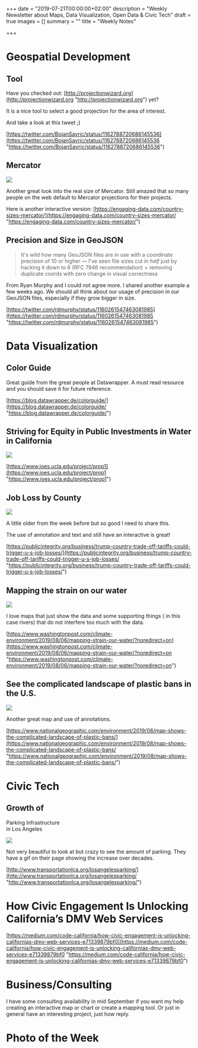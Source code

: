 +++
date = "2019-07-21T00:00:00+02:00"
description = "Weekly Newsletter about Maps, Data Visualization, Open Data & Civic Tech"
draft = true
images = []
summary = ""
title = "Weekly Notes"

+++
# Geospatial Development

## Tool

Have you checked out: [http://projectionwizard.org](http://projectionwizard.org  "http://projectionwizard.org") yet?

It is a nice tool to select a good projection for the area of interest. 

And take a look at this tweet ;) 

[https://twitter.com/BojanSavric/status/1162788720686145536](https://twitter.com/BojanSavric/status/1162788720686145536 "https://twitter.com/BojanSavric/status/1162788720686145536")

## Mercator

![](https://res.cloudinary.com/civicvision/image/upload/f_auto,q_auto,w_auto,dpr_auto,c_limit/milafrerichs.com/newsletter/data-viz/mercator.jpg)

Another great look into the real size of Mercator. Still amazed that so many people on the web default to Mercator projections for their projects.

Here is another interactive version: [https://engaging-data.com/country-sizes-mercator/](https://engaging-data.com/country-sizes-mercator/ "https://engaging-data.com/country-sizes-mercator/")

## Precision and Size in GeoJSON

> It's wild how many GeoJSON files are in use with a coordinate precision of 10 or higher — I've seen file sizes cut in *half* just by hacking it down to 6 (RFC 7946 recommendation) + removing duplicate coords with zero change in visual correctness

From Ryan Murphy and I could not agree more. I shared another example a few weeks ago. We should all think about our usage of precision in our GeoJSON files, especially if they grow bigger in size. 

[https://twitter.com/rdmurphy/status/1160261547463081985](https://twitter.com/rdmurphy/status/1160261547463081985 "https://twitter.com/rdmurphy/status/1160261547463081985")

# Data Visualization

## Color Guide

Great guide from the great people at Datawrapper. A must read resource and you should save it for future reference.

[https://blog.datawrapper.de/colorguide/](https://blog.datawrapper.de/colorguide/ "https://blog.datawrapper.de/colorguide/")

## Striving for Equity in Public Investments in Water in California

![](https://res.cloudinary.com/civicvision/image/upload/f_auto,q_auto,w_auto,dpr_auto,c_limit/milafrerichs.com/newsletter/data-viz/Bildschirmfoto_2019-08-25_um_21.26.07.png)

[https://www.ioes.ucla.edu/project/prop1](https://www.ioes.ucla.edu/project/prop1 "https://www.ioes.ucla.edu/project/prop1")

## Job Loss by County

![](https://res.cloudinary.com/civicvision/image/upload/f_auto,q_auto,w_auto,dpr_auto,c_limit/milafrerichs.com/newsletter/data-viz/job-loss-trade-war.png)

A little older from the week before but so good I need to share this. 

The use of annotation and text and still have an interactive is great! 

[https://publicintegrity.org/business/trump-country-trade-off-tariffs-could-trigger-u-s-job-losses/](https://publicintegrity.org/business/trump-country-trade-off-tariffs-could-trigger-u-s-job-losses/ "https://publicintegrity.org/business/trump-country-trade-off-tariffs-could-trigger-u-s-job-losses/")

## **Mapping the strain on our water**

![](https://res.cloudinary.com/civicvision/image/upload/f_auto,q_auto,w_auto,dpr_auto,c_limit/milafrerichs.com/newsletter/data-viz/mapping-strain.png)

I love maps that just show the data and some supporting things ( in this case rivers) that do not interfere too much with the data. 

[https://www.washingtonpost.com/climate-environment/2019/08/06/mapping-strain-our-water/?noredirect=on](https://www.washingtonpost.com/climate-environment/2019/08/06/mapping-strain-our-water/?noredirect=on "https://www.washingtonpost.com/climate-environment/2019/08/06/mapping-strain-our-water/?noredirect=on")

## See the complicated landscape of plastic bans in the U.S.

![](https://res.cloudinary.com/civicvision/image/upload/f_auto,q_auto,w_auto,dpr_auto,c_limit/milafrerichs.com/newsletter/data-viz/plastic-bag-ban.png)

Another great map and use of annotations. 

[https://www.nationalgeographic.com/environment/2019/08/map-shows-the-complicated-landscape-of-plastic-bans/](https://www.nationalgeographic.com/environment/2019/08/map-shows-the-complicated-landscape-of-plastic-bans/ "https://www.nationalgeographic.com/environment/2019/08/map-shows-the-complicated-landscape-of-plastic-bans/")

# Civic Tech

## Growth of  
Parking Infrastructure  
in Los Angeles

![](https://res.cloudinary.com/civicvision/image/upload/f_auto,q_auto,w_auto,dpr_auto,c_limit/milafrerichs.com/newsletter/data-viz/parking-la.png)

Not very beautiful to look at but crazy to see the amount of parking. They have a gif on their page showing the increase over decades. 

[http://www.transportationlca.org/losangelesparking/](http://www.transportationlca.org/losangelesparking/ "http://www.transportationlca.org/losangelesparking/")

# How Civic Engagement Is Unlocking California’s DMV Web Services

[https://medium.com/code-california/how-civic-engagement-is-unlocking-californias-dmv-web-services-e71339879bf0](https://medium.com/code-california/how-civic-engagement-is-unlocking-californias-dmv-web-services-e71339879bf0 "https://medium.com/code-california/how-civic-engagement-is-unlocking-californias-dmv-web-services-e71339879bf0")

# Business/Consulting

I have some consulting availability in mid September if you want my help creating an interactive map or chart or create a mapping tool. Or just in general have an interesting project, just how reply. 

# Photo of the Week

<div class="rm-area-end-of-content"></div>